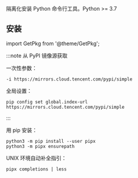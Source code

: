 隔离化安装 Python 命令行工具。Python >= 3.7

## 安装

import GetPkg from '@theme/GetPkg';

<GetPkg name="pipx" dnf apt pacman="python-pipx" />

<div className="no-admonition-uppercase-title">

:::note 从 PyPI 镜像源获取

一次性参数：

    -i https://mirrors.cloud.tencent.com/pypi/simple

全局设置：

    pip config set global.index-url https://mirrors.cloud.tencent.com/pypi/simple

:::

</div>

用 pip 安装：

```shell
python3 -m pip install --user pipx
python3 -m pipx ensurepath

```

UNIX 环境自动补全指引：

    pipx completions | less
